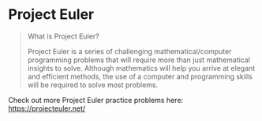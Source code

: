 # Project Euler

> What is Project Euler?
> 
> Project Euler is a series of challenging mathematical/computer
> programming problems that will require more than just mathematical
> insights to solve. Although mathematics will help you arrive at
> elegant and efficient methods, the use of a computer and programming
> skills will be required to solve most problems.

Check out more Project Euler practice problems here:  
https://projecteuler.net/